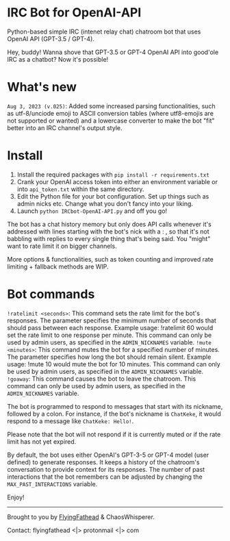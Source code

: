 # IRC Bot for OpenAI-API
Python-based simple IRC (intenet relay chat) chatroom bot that uses OpenAI API (GPT-3.5 / GPT-4).

Hey, buddy! Wanna shove that GPT-3.5 or GPT-4 OpenAI API into good'ole IRC as a chatbot? Now it's possible!

# What's new
`Aug 3, 2023 (v.025)`: Added some increased parsing functionalities, such as utf-8/unciode emoji to ASCII conversion tables (where utf8-emojis are not supported or wanted) and a lowercase converter to make the bot "fit" better into an IRC channel's output style.

# Install

1. Install the required packages with `pip install -r requirements.txt`
2. Crank your OpenAI access token into either an environment variable or into `api_token.txt` within the same directory.
3. Edit the Python file for your bot configuration. Set up things such as admin nicks etc. Change what you don't fancy into your liking.
4. Launch `python IRCbot-OpenAI-API.py` and off you go!

The bot has a chat history memory but only does API calls whenever it's addressed with lines starting with the bot's nick with a  : , so that it's not babbling with replies to every single thing that's being said. You "might" want to rate limit it on bigger channels.

More options & functionalities, such as token counting and improved rate limiting + fallback methods are WIP.

# Bot commands
`!ratelimit <seconds>`: This command sets the rate limit for the bot's responses. The <seconds> parameter specifies the minimum number of seconds that should pass between each response. Example usage: !ratelimit 60 would set the rate limit to one response per minute. This command can only be used by admin users, as specified in the `ADMIN_NICKNAMES` variable.
`!mute <minutes>`: This command mutes the bot for a specified number of minutes. The <minutes> parameter specifies how long the bot should remain silent. Example usage: !mute 10 would mute the bot for 10 minutes. This command can only be used by admin users, as specified in the `ADMIN_NICKNAMES` variable.
`!goaway`: This command causes the bot to leave the chatroom. This command can only be used by admin users, as specified in the `ADMIN_NICKNAMES` variable.

The bot is programmed to respond to messages that start with its nickname, followed by a colon. For instance, if the bot's nickname is `ChatKeke`, it would respond to a message like `ChatKeke: Hello!`.

Please note that the bot will not respond if it is currently muted or if the rate limit has not yet expired.

By default, the bot uses either OpenAI's GPT-3-5 or GPT-4 model (user defined) to generate responses. It keeps a history of the chatroom's conversation to provide context for its responses. The number of past interactions that the bot remembers can be adjusted by changing the `MAX_PAST_INTERACTIONS` variable.

Enjoy!

---
Brought to you by [FlyingFathead](https://github.com/FlyingFathead) & ChaosWhisperer. 

Contact: flyingfathead <|> protonmail <|> com
